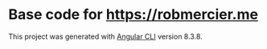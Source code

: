 # Base code for https://robmercier.me

This project was generated with [Angular CLI](https://github.com/angular/angular-cli) version 8.3.8.
